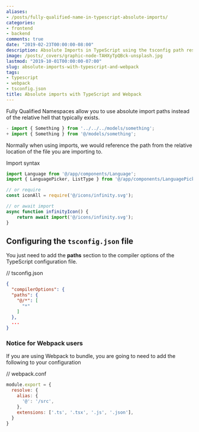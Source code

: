 ```yaml
---
aliases:
- /posts/fully-qualified-name-in-typescript-absolute-imports/
categories:
- frontend
- backend
comments: true
date: "2019-02-23T00:00:00-08:00"
description: Absolute Imports in TypeScript using the tsconfig path resolver.
image: /posts/_covers/graphic-node-TAHXyTpQBck-unsplash.jpg
lastmod: "2019-10-01T00:00:00-07:00"
slug: absolute-imports-with-typescript-and-webpack
tags:
- typescript
- webpack
- tsconfig.json
title: Absolute imports with TypeScript and Webpack
---
```


Fully Qualified Namespaces allow you to use absolute import paths instead of the relative hell that typically exists.

```javascript
- import { Something } from '../../../models/something';
+ import { Something } from '@/models/something';
```

Normally when using imports, we would reference the path from the relative location of the file you are importing to.

Import syntax

```javascript
import Language from '@/app/components/Language';
import { LanguagePicker, ListType } from '@/app/components/LanguagePicker';

// or require
const iconAll = require('@/icons/infinity.svg');

// or await import
async function infinityIcon() {
    return await import('@/icons/infinity.svg');
}
```

## Configuring the `tsconfig.json` file

You just need to add the **paths** section to the compiler options of the TypeScript configuration file.

// tsconfig.json

```json
{
  "compilerOptions": {
  "paths": {
    "@/*": [
      "*"
    ]
  },
  ...
}
```

### Notice for Webpack users

If you are using Webpack to bundle, you are going to need to add the following to your configuration

// webpack.conf

```javascript
module.export = {
  resolve: {
    alias: {
      '@': '/src',
    },
    extensions: ['.ts', '.tsx', '.js', '.json'],
  }
}
```
